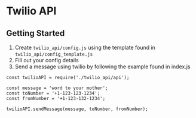 # Twilio API

## Getting Started
1. Create `twilio_api/config.js` using the template found in `twilio_api/config_template.js`
2. Fill out your config details
3. Send a message using twilio by following the example found in index.js

```
const twilioAPI = require('./twilio_api/api');

const message = 'word to your mother';
const toNumber = '+1-123-123-1234';
const fromNumber = '+1-123-132-1234';

twilioAPI.sendMessage(message, toNumber, fromNumber);
```